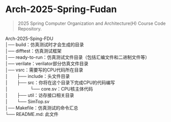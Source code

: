 # Arch-2025-Spring-Fudan

> 2025 Spring Computer Organization and Architecture(H) Course Code Repository.

Arch-2025-Sping-FDU  
│── build：仿真测试时才会生成的目录  
│── difftest：仿真测试框架  
│── ready-to-run：仿真测试文件目录（包括汇编文件和二进制文件等）  
│── verilate：verilator部分仿真文件目录  
│── vsrc：需要写的CPU代码所在目录  
│　　├── include：头文件目录  
│　　├── src：你将在这个目录下完成CPU的代码编写  
│　　　　　└── core.sv：CPU核主体代码  
│　　├── util：访存接口相关目录  
│　　└── SimTop.sv  
│── Makefile：仿真测试的命令汇总  
└── README.md: 此文件  